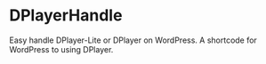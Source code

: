 # DPlayerHandle
Easy handle DPlayer-Lite or DPlayer on WordPress. A shortcode for WordPress to using DPlayer.
